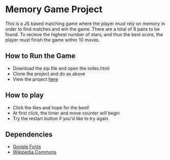 # Memory Game Project
This is a JS based matching game where the player must rely on memory in order to find matches and win the game. There are a total of 8 pairs to be found. To recieve the highest number of stars, and thus the best score, the player must finish the game within 10 moves.

## How to Run the Game

* Download the zip file and open the index.html
* Clone the project and do as above
* View the project [here](https://codepen.io/kymmbear/pen/zyJaMd)

## How to play
* Click the tiles and hope for the best!
* At first click, the timer and move counter will begin
* Try the restart button if you'd like to try again.

## Dependencies

* [Google Fonts](https://fonts.googleapis.com/css?family=Arapey)
* [Wikipedia Commons](https://upload.wikimedia.org/wikipedia/commons/9/95/Vichy_Gewebe.pngc)
